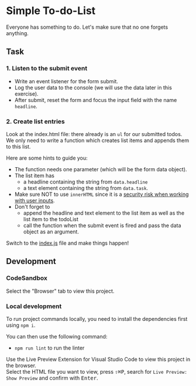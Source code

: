 # Simple To-do-List

Everyone has something to do. Let's make sure that no one forgets anything.

## Task

### 1. Listen to the submit event

- Write an event listener for the form submit.
- Log the user data to the console (we will use the data later in this exercise).
- After submit, reset the form and focus the input field with the name `headline`.

### 2. Create list entries

Look at the index.html file: there already is an `ul` for our submitted todos. We only need to write a function which creates list items and appends them to this list.

Here are some hints to guide you:

- The function needs one parameter (which will be the form data object).
- The list item has
  - a headline containing the string from `data.headline`
  - a text element containing the string from `data.task`.
- Make sure NOT to use `innerHTML` since it is a [security risk when working with user inputs](https://developer.mozilla.org/en-US/docs/Web/API/Element/innerHTML#security_considerations).
- Don't forget to
  - append the headline and text element to the list item as well as the list item to the todoList
  - call the function when the submit event is fired and pass the data object as an argument.

Switch to the [index.js](./js/index.js) file and make things happen!

## Development

### CodeSandbox

Select the "Browser" tab to view this project.

### Local development

To run project commands locally, you need to install the dependencies first using `npm i`.

You can then use the following command:

- `npm run lint` to run the linter

Use the Live Preview Extension for Visual Studio Code to view this project in the browser.  
Select the HTML file you want to view, press <kbd>⇧</kbd><kbd>⌘</kbd><kbd>P</kbd>, search for `Live Preview: Show Preview` and confirm with <kbd>Enter</kbd>.
